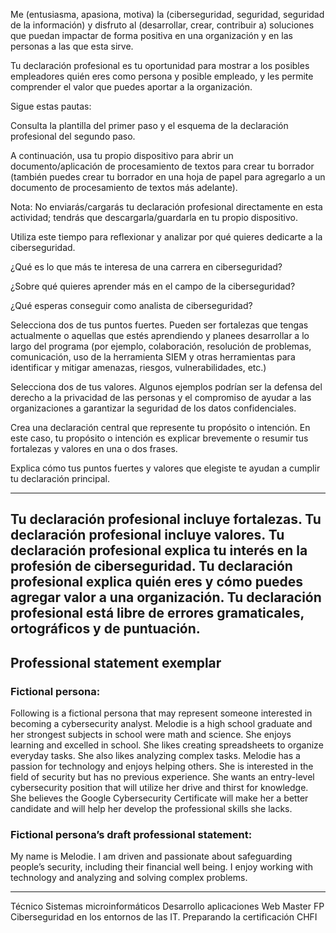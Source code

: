 Me (entusiasma, apasiona, motiva) la (ciberseguridad, seguridad, seguridad de la información) y disfruto al (desarrollar, crear, contribuir a) soluciones que puedan impactar de forma positiva en una organización y en las personas a las que esta sirve.

Tu declaración profesional es tu oportunidad para mostrar a los posibles empleadores quién eres como persona y posible empleado, y les permite comprender el valor que puedes aportar a la organización.

Sigue estas pautas: 

Consulta la plantilla del primer paso y el esquema de la declaración profesional del segundo paso.

A continuación, usa tu propio dispositivo para abrir un documento/aplicación de procesamiento de textos para crear tu borrador (también puedes crear tu borrador en una hoja de papel para agregarlo a un documento de procesamiento de textos más adelante). 

Nota: No enviarás/cargarás tu declaración profesional directamente en esta actividad; tendrás que descargarla/guardarla en tu propio dispositivo.

Utiliza este tiempo para reflexionar y analizar por qué quieres dedicarte a la ciberseguridad.

¿Qué es lo que más te interesa de una carrera en ciberseguridad?	

¿Sobre qué quieres aprender más en el campo de la ciberseguridad?

¿Qué esperas conseguir como analista de ciberseguridad?

Selecciona dos de tus puntos fuertes. Pueden ser fortalezas que tengas actualmente o aquellas que estés aprendiendo y planees desarrollar a lo largo del programa (por ejemplo, colaboración, resolución de problemas, comunicación, uso de la herramienta SIEM y otras herramientas para identificar y mitigar amenazas, riesgos, vulnerabilidades, etc.) 

Selecciona dos de tus valores. Algunos ejemplos podrían ser la defensa del derecho a la privacidad de las personas y el compromiso de ayudar a las organizaciones a garantizar la seguridad de los datos confidenciales.

Crea una declaración central que represente tu propósito o intención. En este caso, tu propósito o intención es explicar brevemente o resumir tus fortalezas y valores en una o dos frases.

Explica cómo tus puntos fuertes y valores que elegiste te ayudan a cumplir tu declaración principal.


------
Tu declaración profesional incluye fortalezas. 
Tu declaración profesional incluye valores.
Tu declaración profesional explica tu interés en la profesión de ciberseguridad.
Tu declaración profesional explica quién eres y cómo puedes agregar valor a una organización.
Tu declaración profesional está libre de errores gramaticales, ortográficos y de puntuación. 
-------------------------------------------------------------------------------
## Professional statement exemplar

### Fictional persona:
Following is a fictional persona that may represent someone interested in
becoming a cybersecurity analyst.
Melodie is a high school graduate and her strongest subjects in school were
math and science. She enjoys learning and excelled in school. She likes creating
spreadsheets to organize everyday tasks. She also likes analyzing complex tasks.
Melodie has a passion for technology and enjoys helping others. She is
interested in the field of security but has no previous experience. She wants an
entry-level cybersecurity position that will utilize her drive and thirst for
knowledge. She believes the Google Cybersecurity Certificate will make her a
better candidate and will help her develop the professional skills she lacks.

### Fictional persona’s draft professional statement:
My name is Melodie. I am driven and passionate about safeguarding people’s
security, including their financial well being. I enjoy working with technology and
analyzing and solving complex problems.



-------------------------------------------------------------------------------
Técnico Sistemas microinformáticos
Desarrollo aplicaciones Web
Master FP Ciberseguridad en los entornos de las IT.
Preparando la certificación CHFI
